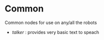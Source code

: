 Common
======

Common nodes for use on any/all the robots


- *talker* : provides very basic text to speach